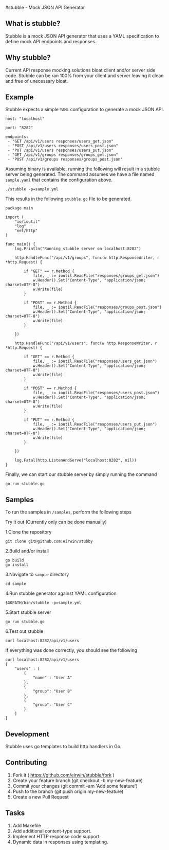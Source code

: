 #stubble - Mock JSON API Generator

## What is stubble?
Stubble is a mock JSON API generator that uses a YAML specification to define mock API endpoints and responses.

## Why stubble?
Current API response mocking solutions bloat client and/or server side code. Stubble can be ran 100% from your client and server leaving it clean and free of unecessary bloat.

## Example
  
Stubble expects a simple `YAML` configuration to generate a mock JSON API. 
 
 ``` 
host: "localhost"

port: "8282"

endpoints:
  - "GET /api/v1/users responses/users_get.json"
  - "POST /api/v1/users responses/users_post.json"
  - "PUT /api/v1/users responses/users_put.json"
  - "GET /api/v1/groups responses/groups_get.json"
  - "POST /api/v1/groups responses/groups_post.json"
  ```
  
Assuming binary is available, running the following will result in a stubble server being generated. The command assumes we have a file named `sample.yaml` that contains the configuration above.

`./stubble -p=sample.yml`

This results in the following `stubble.go` file to be generated.

```
package main

import (
	"io/ioutil"
	"log"
	"net/http"
)

func main() {
	log.Println("Running stubble server on localhost:8282")

	http.HandleFunc("/api/v1/groups", func(w http.ResponseWriter, r *http.Request) {

		if "GET" == r.Method {
			file, _ := ioutil.ReadFile("responses/groups_get.json")
			w.Header().Set("Content-Type", "application/json; charset=UTF-8")
			w.Write(file)
		}

		if "POST" == r.Method {
			file, _ := ioutil.ReadFile("responses/groups_post.json")
			w.Header().Set("Content-Type", "application/json; charset=UTF-8")
			w.Write(file)
		}

	})

	http.HandleFunc("/api/v1/users", func(w http.ResponseWriter, r *http.Request) {

		if "GET" == r.Method {
			file, _ := ioutil.ReadFile("responses/users_get.json")
			w.Header().Set("Content-Type", "application/json; charset=UTF-8")
			w.Write(file)
		}

		if "POST" == r.Method {
			file, _ := ioutil.ReadFile("responses/users_post.json")
			w.Header().Set("Content-Type", "application/json; charset=UTF-8")
			w.Write(file)
		}

		if "PUT" == r.Method {
			file, _ := ioutil.ReadFile("responses/users_put.json")
			w.Header().Set("Content-Type", "application/json; charset=UTF-8")
			w.Write(file)
		}

	})

	log.Fatal(http.ListenAndServe("localhost:8282", nil))
}
```

Finally, we can start our stubble server by simply running the command

`go run stubble.go`

## Samples
To run the samples in `/samples`, perform the following steps

Try it out (Currently only can be done manually)

1.Clone the repository
```
git clone git@github.com:eirwin/stubby
```
2.Build and/or install
```
go build
go install
```
3.Navigate to `sample` directory
```
cd sample
```
4.Run stubble generator against YAML configuration
```
$GOPATH/bin/stubble -p=sample.yml
```
5.Start stubble server
```
go run stubble.go
```
6.Test out stubble
```
curl localhost:8282/api/v1/users
```

If everything was done correctly, you should see the following

```
curl localhost:8282/api/v1/users
{
    "users" : [
        {
            "name" : "User A"
        },
        {
            "group": "User B"
        },
        {
            "group": "User C"
        }
    ]
}
```


## Development

Stubble uses go templates to build http handlers in Go.

## Contributing

1. Fork it ( https://github.com/eirwin/stubble/fork )
2. Create your feature branch (git checkout -b my-new-feature)
3. Commit your changes (git commit -am 'Add some feature')
4. Push to the branch (git push origin my-new-feature)
5. Create a new Pull Request

## Tasks
1. Add Makefile
2. Add additional content-type support.
3. Implement HTTP response code support.
4. Dynamic data in responses using templating.



